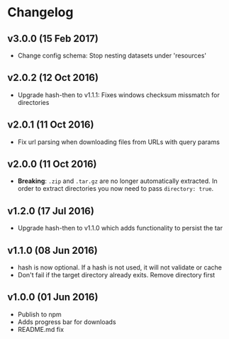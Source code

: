 # Changelog
## v3.0.0 (15 Feb 2017)
- Change config schema: Stop nesting datasets under 'resources'

## v2.0.2 (12 Oct 2016)
- Upgrade hash-then to v1.1.1:
Fixes windows checksum missmatch for directories

## v2.0.1 (11 Oct 2016)
- Fix url parsing when downloading files from URLs with query params

## v2.0.0 (11 Oct 2016)
- **Breaking**: ``.zip`` and ``.tar.gz`` are no longer automatically extracted.
In order to extract directories you now need to pass ``directory: true``.

## v1.2.0 (17 Jul 2016)
- Upgrade hash-then to v1.1.0 which adds functionality to persist the tar

## v1.1.0 (08 Jun 2016)
- hash is now optional. If a hash is not used, it will not validate or cache
- Don't fail if the target directory already exits. Remove directory first

## v1.0.0 (01 Jun 2016)
- Publish to npm
- Adds progress bar for downloads
- README.md fix
